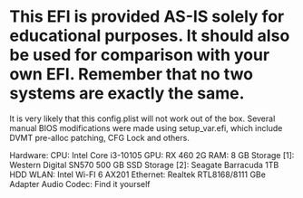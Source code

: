 # This EFI is provided AS-IS solely for educational purposes. It should also be used for comparison with your own EFI. Remember that no two systems are exactly the same.

It is very likely that this config.plist will not work out of the box. Several manual BIOS modifications were made using setup_var.efi, which include DVMT pre-alloc patching, CFG Lock and others.

Hardware:
CPU: Intel Core i3-10105
GPU: RX 460 2G
RAM: 8 GB
Storage [1]: Western Digital SN570 500 GB SSD
Storage [2]: Seagate Barracuda 1TB HDD
WLAN: Intel Wi-FI 6 AX201
Ethernet: Realtek RTL8168/8111 GBe Adapter
Audio Codec: Find it yourself
